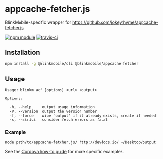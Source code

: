 # appcache-fetcher.js

BlinkMobile-specific wrapper for https://github.com/jokeyrhyme/appcache-fetcher.js

[![npm module](https://img.shields.io/npm/v/@blinkmobile/appcache-fetcher.svg)](https://www.npmjs.com/package/@blinkmobile/appcache-fetcher)
[![travis-ci](https://img.shields.io/travis/blinkmobile/appcache-fetcher.js.svg)](https://travis-ci.org/blinkmobile/appcache-fetcher.js)


## Installation

```sh
npm install -g @blinkmobile/cli @blinkmobile/appcache-fetcher
```


## Usage

```
Usage: blinkm acf [options] <url> <output>

Options:

  -h, --help     output usage information
  -V, --version  output the version number
  -f, --force    wipe `output' if it already exists, create if needed
  -s, --strict   consider fetch errors as fatal
```


### Example

```shell
node path/to/appcache-fetcher.js/ http://devdocs.io/ ~/Desktop/output
```

See the [Cordova how-to guide](docs/howto-cordova.md) for more specific examples.
